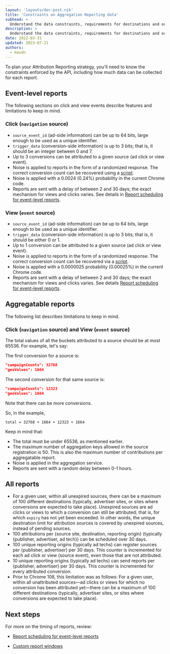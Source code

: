 ```yaml
---
layout: 'layouts/doc-post.njk'
title: 'Constraints on Aggregation Reporting data'
subhead: >
  Understand the data constraints, requirements for destinations and origins, and the impact on schedules.
description: >
  Understand the data constraints, requirements for destinations and origins, and the impact on schedules.
date: 2022-03-31
updated: 2023-07-21
authors:
  - maudn
---
```


To plan your Attribution Reporting strategy, you'll need to know the constraints enforced by the API, including how much data can be collected for each report.

## Event-level reports

The following sections on click and view events describe features and limitations to keep in mind.

### Click (`navigation` source)

- `source_event_id` (ad-side information) can be up to 64 bits, large enough to be used as a unique identifier.
- `trigger_data` (conversion-side information) is up to 3 bits; that is, it should be an integer between 0 and 7.
- Up to 3 conversions can be attributed to a given source (ad click or view event).
- Noise is applied to reports in the form of a randomized response. The correct conversion count can be recovered using a [script](https://github.com/WICG/attribution-reporting-api/blob/main/noise_corrector.py).
- Noise is applied with a 0.0024 (0.24%) probability in the current Chrome code.
- Reports are sent with a delay of between 2 and 30 days; the exact mechanism for views and clicks varies. See details in [Report scheduling for event-level reports](https://docs.google.com/document/d/1BXchEk-UMgcr2fpjfXrQ3D8VhTR-COGYS1cwK_nyLfg/edit#heading=h.c5k14yezmbvl).

### View (`event` source)

- `source_event_id` (ad-side information) can be up to 64 bits, large enough to be used as a unique identifier.
- `trigger_data` (conversion-side information) is up to 3 bits; that is, it should be either 0 or 1.
- Up to 1 conversion can be attributed to a given source (ad click or view event).
- Noise is applied to reports in the form of a randomized response. The correct conversion count can be recovered via a [script](https://github.com/WICG/attribution-reporting-api/blob/main/noise_corrector.py).
- Noise is applied with a 0.0000025 probability (0.00025%) in the current Chrome code.
- Reports are sent with a delay of between 2 and 30 days; the exact mechanism for views and clicks varies. See details [Report scheduling for event-level reports](https://docs.google.com/document/d/1BXchEk-UMgcr2fpjfXrQ3D8VhTR-COGYS1cwK_nyLfg/edit#heading=h.c5k14yezmbvl).


## Aggregatable reports

The following list describes limitations to keep in mind.

### Click (`navigation` source) and View (`event` source)

The total values of all the buckets attributed to a source should be at most 65536. For example, let's say:

The first conversion for a source is:

```json
"campaignCounts": 32768
"geoValues": 1664
```

The second conversion for that same source is:

```json
"campaignCounts": 12323
"geoValues": 1664
```
Note that there can be more conversions.

So, in the example,

```text
total = 32768 + 1664 + 12323 + 1664
```

Keep in mind that:

- The total must be under 65536, as mentioned earlier.
- The maximum number of aggregation keys allowed in the source registration is 50. This is also the maximum number of contributions per aggregatable report.
- Noise is applied in the aggregation service.
- Reports are sent with a random delay between 0-1 hours.

## All reports

- For a given user, within all unexpired sources, there can be a maximum of 100 different destinations (typically, advertiser sites, or sites where conversions are expected to take place). Unexpired sources are ad clicks or views to which a conversion can still be attributed; that is, for which `expiry` has not yet been exceeded. In other words, the unique destination limit for attribution sources is covered by unexpired sources, instead of pending sources.
- 100 attributions per {source site, destination, reporting origin} (typically {publisher, advertiser, ad tech}) can be scheduled over 30 days.
- 100 unique reporting origins (typically ad techs) can register sources per {publisher, advertiser} per 30 days. This counter is incremented for each ad click or view (source event), even those that are not attributed.
- 10 unique reporting origins (typically ad techs) can send reports per {publisher, advertiser} per 30 days. This counter is incremented for every attributed conversion.
- Prior to Chrome 108, this limitation was as follows: For a given user, within all unattributed sources—ad clicks or views for which no conversion has been attributed yet—there can be a maximum of 100 different destinations (typically, advertiser sites, or sites where conversions are expected to take place).

## Next steps

For more on the timing of reports, review:
- [Report scheduling for event-level reports](https://docs.google.com/document/d/1BXchEk-UMgcr2fpjfXrQ3D8VhTR-COGYS1cwK_nyLfg/edit#heading=h.c5k14yezmbvl)

- [Custom report windows](/docs/privacy-sandbox/attribution-reporting/custom-report-windows/)
